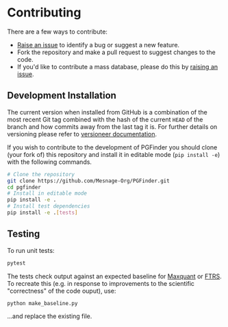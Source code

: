 # Contributing

There are a few ways to contribute:

- [Raise an issue](https://github.com/Mesnage-Org/pgfinder/issues) to identify a bug or suggest a new feature.
- Fork the repository and make a pull request to suggest changes to the code.
- If you'd like to contribute a mass database, please do this by [raising an issue](https://github.com/Mesnage-Org/pgfinder/issues).

## Development Installation

The current version when installed from GitHub is a combination of the most recent Git tag combined with the hash of the
current `HEAD` of the branch and how commits away from the last tag it is. For further details on versioning please
refer to [versioneer documentation](https://github.com/python-versioneer/python-versioneer).

If you wish to contribute to the development of PGFinder you should clone (your fork of) this repository and install it in editable
mode (`pip install -e`) with the following commands.

```bash
# Clone the repository
git clone https://github.com/Mesnage-Org/PGFinder.git
cd pgfinder
# Install in editable mode
pip install -e .
# Install test dependencies
pip install -e .[tests]
```

## Testing

To run unit tests:

```bash
pytest
```

The tests check output against an expected baseline for [Maxquant](data/baseline_output.csv) or
[FTRS](data/baseline_output_ftrs.csv). To recreate this (e.g. in response to improvements to the scientific
"correctness" of the code ouput), use:


```bash
python make_baseline.py
```

...and replace the existing file.
